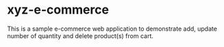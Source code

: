 # xyz-e-commerce
This is a sample e-commerce web application to demonstrate add, update number of quantity and delete product(s) from cart.
